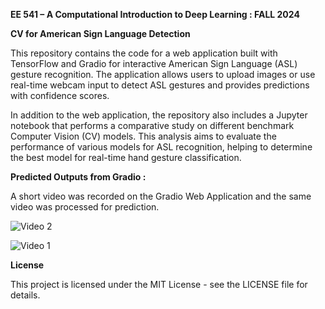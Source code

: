 **EE 541 – A Computational Introduction to Deep Learning : FALL 2024**

**CV for American Sign Language Detection**

This repository contains the code for a web application built with TensorFlow and Gradio for interactive American Sign Language (ASL) gesture recognition. The application allows users to upload images or use real-time webcam input to detect ASL gestures and provides predictions with confidence scores.

In addition to the web application, the repository also includes a Jupyter notebook that performs a comparative study on different benchmark Computer Vision (CV) models. This analysis aims to evaluate the performance of various models for ASL recognition, helping to determine the best model for real-time hand gesture classification.

**Predicted Outputs from Gradio :**

A short video was recorded on the Gradio Web Application and the same video was processed for prediction. 

![Video 2](https://github.com/user-attachments/assets/19dab270-0345-491a-91f2-4a10665b6d04)

![Video 1](https://github.com/user-attachments/assets/402b9c33-8965-4c0a-836b-42c4701c9ae7)

**License**

This project is licensed under the MIT License - see the LICENSE file for details.

